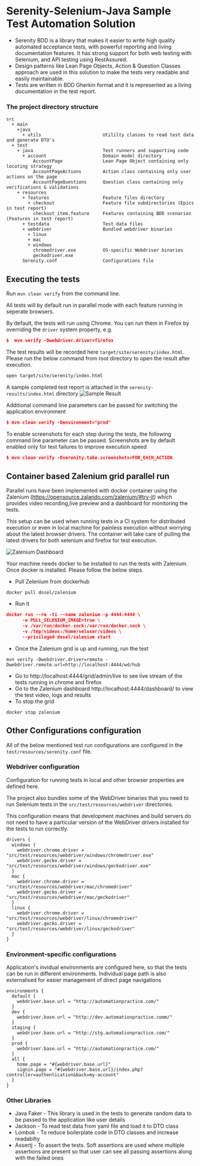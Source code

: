 # Serenity-Selenium-Java Sample Test Automation Solution

- Serenity BDD is a library that makes it easier to write high quality automated acceptance tests, with powerful reporting and living documentation features. It has strong support for both web testing with Selenium, and API testing using RestAssured. 
- Design patterns like Lean Page Objects, Action & Question Classes approach are used in this solution to make the tests very readable and easily maintainable.
- Tests are written in BDD Gherkin format and it is represented as a living documentation in the test report. 

### The project directory structure

```Gherkin
src
  + main
    +java
      + utils                       Utililty classes to read test data and generate DTO's
  + test
    + java                          Test runners and supporting code
      + account                     Domain model directory
          AccountPage               Lean Page Object containing only locating strategy
          AccountPageActions        Action class containing only user actions on the page
          AccountPageQuestions      Question class containing only verifications & validations
    + resources
      + features                    Feature files directory
        + checkout                  Feature file subdirectories (Epics in test report)
          checkout_item.feature     Features containing BDD scenarios (Features in test report)
      + testdata                    Test data files 
      + webdriver                   Bundled webdriver binaries
        + linux
        + mac
        + windows
          chromedriver.exe          OS-specific Webdriver binaries
          geckodriver.exe
      Serenity.conf                 Configurations file

```
## Executing the tests
Run `mvn clean verify` from the command line.

All tests will by default run in parallel mode with each feature running in seperate browsers.

By default, the tests will run using Chrome. You can run them in Firefox by overriding the `driver` system property, e.g.
```json
$  mvn verify -Dwebdriver.driver=firefox
```
The test results will be recorded here `target/site/serenity/index.html`.
Please run the below command from root directory to open the result after execution.
```bash
open target/site/serenity/index.html 
```
A sample completed test report is attached in the ```serenity-results/index.html``` directory
![Sample Result](https://user-images.githubusercontent.com/22020329/66681565-9aea4180-ec90-11e9-8a35-72b3f1a0b992.png)

Additional command line parameters can be passed for switching the application environment
```json
$ mvn clean verify -Denvironment="prod"
```
To enable screenshots for each step during the tests, the following command line parameter can be passed. Screenshots are by default enabled only for test failures to improve execution speed
```json
$ mvn clean verify -Dserenity.take.screenshots=FOR_EACH_ACTION
```  
## Container based Zalenium grid parallel run
Parallel runs have been implemented with docker container using the Zalenium (https://opensource.zalando.com/zalenium/#try-it) which provides video recording,live preview and a dashboard for monitoring the tests.

This setup can be used when running tests in a CI system for distributed execution or even in local machine for painless execution without worrying about the latest browser drivers.
The container will take care of pulling the latest drivers for both selenium and firefox for test execution.

![Zalenium Dashboard](https://user-images.githubusercontent.com/22020329/66681390-4646c680-ec90-11e9-9dd9-8263a0621868.png)
 
 Your machine needs docker to be installed to run the tests with Zalenium. Once docker is installed. Please follow the below steps.
 
 - Pull Zelenium from dockerhub 
 ``` 
 docker pull dosel/zalenium
 ```
 - Run it 
 ```json
docker run --rm -ti --name zalenium -p 4444:4444 \
       -e PULL_SELENIUM_IMAGE=true \
       -v /var/run/docker.sock:/var/run/docker.sock \
       -v /tmp/videos:/home/seluser/videos \
       --privileged dosel/zalenium start
```
 - Once the Zalenium grid is up and running, run the test 
 ```
mvn verify -Dwebdriver.driver=remote -Dwebdriver.remote.url=http://localhost:4444/wd/hub
 ```    
 - Go to http://localhost:4444/grid/admin/live to see live stream of the tests running in chrome and firefox
 - Go to the Zalenium dashboard http://localhost:4444/dashboard/ to view the test video, logs and results
 - To stop the grid 
 ```
 docker stop zalenium
 ```
 
## Other Configurations configuration

All of the below mentioned test run configurations are configured in the `test/resources/serenity.conf` file.

### Webdriver configuration 
Configuration for running tests in local and other browser properties are defined here.

The project also bundles some of the WebDriver binaries that you need to run Selenium tests in the `src/test/resources/webdriver` directories.  

This configuration means that development machines and build servers do not need to have a particular version of the WebDriver drivers installed for the tests to run correctly.
```
drivers {
  windows {
    webdriver.chrome.driver = "src/test/resources/webdriver/windows/chromedriver.exe"
    webdriver.gecko.driver = "src/test/resources/webdriver/windows/geckodriver.exe"
  }
  mac {
    webdriver.chrome.driver = "src/test/resources/webdriver/mac/chromedriver"
    webdriver.gecko.driver = "src/test/resources/webdriver/mac/geckodriver"
  }
  linux {
    webdriver.chrome.driver = "src/test/resources/webdriver/linux/chromedriver"
    webdriver.gecko.driver = "src/test/resources/webdriver/linux/geckodriver"
  }
}
```
### Environment-specific configurations
Application's invidual environments are configured here, so that the tests can be run in different environments. 
Individual page path is also externalised for easier management of direct page navigations
```
environments {
  default {
    webdriver.base.url = "http://automationpractice.com/"
  }
  dev {
    webdriver.base.url = "http://dev.automationpractice.comm/"
  }
  staging {
    webdriver.base.url = "http://stg.automationpractice.com/"
  }
  prod {
    webdriver.base.url = "http://automationpractice.com/"
  }
  all {
    home.page = "#{webdriver.base.url}"
    signin.page = "#{webdriver.base.url}/index.php?controller=authentication&back=my-account"
  }
}
````
### Other Libraries 
- Java Faker - This library is used in the tests to generate random data to be passed to the application like user details
- Jackson - To read test data from yaml file and load it to DTO class
- Lombok - To reduce boilerplate code in DTO classes and increase readabilty
- Assertj - To assert the tests. Soft assertions are used where multiple assertions are present so that user can see all passing assertions along with the failed ones
